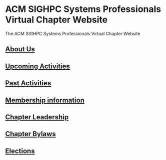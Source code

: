 # ACM SIGHPC Systems Professionals Virtual Chapter Website
The ACM SIGHPC Systems Professionals Virtual Chapter Website

## [About Us](AboutUs.md)

## [Upcoming Activities](UpcomingActivities.md)

## [Past Activities](PastActivities.md)

## [Membership information](Membership.md)

## [Chapter Leadership](SIGHPCSystemsOfficers.md)

## [Chapter Bylaws](https://github.com/SIGHPC-SYSPROS/OrganizationalDocs/blob/master/SIGHPCSystemsBylaws.md)

## [Elections](Elections.md)
